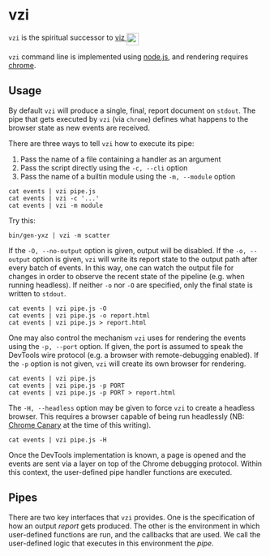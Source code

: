 # vzi

`vzi` is the spiritual successor to [viz <img src="http://www.flatown.com/img/viz.png" width="24" height="24" align="top">](https://github.com/jflatow/viz)

`vzi` command line is implemented using [node.js](https://nodejs.org), and rendering requires [chrome](https://www.chromium.org).

## Usage

By default `vzi` will produce a single, final, report document on `stdout`.
The pipe that gets executed by `vzi` (via `chrome`) defines what happens to the browser state as new events are received.

There are three ways to tell `vzi` how to execute its pipe:
 1. Pass the name of a file containing a handler as an argument
 2. Pass the script directly using the `-c, --cli` option
 3. Pass the name of a builtin module using the `-m, --module` option

```
cat events | vzi pipe.js
cat events | vzi -c '...'
cat events | vzi -m module
```

Try this:

```
bin/gen-yxz | vzi -m scatter
```

If the `-O, --no-output` option is given, output will be disabled.
If the `-o, --output` option is given, `vzi` will write its report state to the output path after every batch of events.
In this way, one can watch the output file for changes in order to observe the recent state of the pipeline (e.g. when running headless).
If neither `-o` nor `-O` are specified, only the final state is written to `stdout`.

```
cat events | vzi pipe.js -O
cat events | vzi pipe.js -o report.html
cat events | vzi pipe.js > report.html
```

One may also control the mechanism `vzi` uses for rendering the events using the `-p, --port` option.
If given, the port is assumed to speak the DevTools wire protocol (e.g. a browser with remote-debugging enabled).
If the `-p` option is not given, `vzi` will create its own browser for rendering.

```
cat events | vzi pipe.js
cat events | vzi pipe.js -p PORT
cat events | vzi pipe.js -p PORT > report.html
```

The `-H, --headless` option may be given to force `vzi` to create a headless browser.
This requires a browser capable of being run headlessly (NB: [Chrome Canary](https://www.google.com/chrome/browser/canary.html) at the time of this writing).

```
cat events | vzi pipe.js -H
```

Once the DevTools implementation is known, a page is opened and the events are sent via a layer on top of the Chrome debugging protocol.
Within this context, the user-defined pipe handler functions are executed.

## Pipes

There are two key interfaces that `vzi` provides.
One is the specification of how an output *report* gets produced.
The other is the environment in which user-defined functions are run, and the callbacks that are used.
We call the user-defined logic that executes in this environment the *pipe*.
